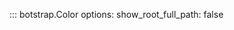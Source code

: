 <link rel="stylesheet" href="../../stylesheets/color.css" />

<!-- prettier-ignore -->
::: botstrap.Color
    options:
      show_root_full_path: false
